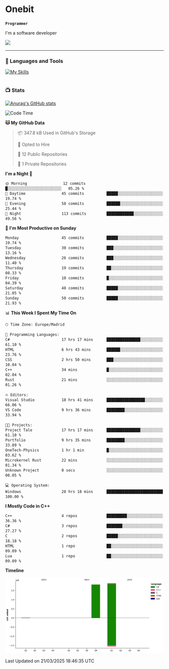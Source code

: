 # Onebit

**`Programmer`**

I'm a software developer

   ![](https://komarev.com/ghpvc/?username=onebit5&color=blueviolet)

---

### 🧰 Languages and Tools

[![My Skills](https://skillicons.dev/icons?i=cpp,c,cs,java,lua,unity,git,linux,github,discord,vscode,visualstudio)](https://skillicons.dev)
<br />

#

### 📺 Stats
[![Anurag's GitHub stats](https://github-readme-stats.vercel.app/api?username=onebit5&show_icons=true&theme=radical)](https://github.com/anuraghazra/github-readme-stats)                
<!--START_SECTION:waka-->
![Code Time](http://img.shields.io/badge/Code%20Time-177%20hrs%209%20mins-blue)

**🐱 My GitHub Data** 

> 📦 347.8 kB Used in GitHub's Storage 
 > 
> 💼 Opted to Hire
 > 
> 📜 12 Public Repositories 
 > 
> 🔑 1 Private Repositories 
 > 
**I'm a Night 🦉** 

```text
🌞 Morning                12 commits          █░░░░░░░░░░░░░░░░░░░░░░░░   05.26 % 
🌆 Daytime                45 commits          █████░░░░░░░░░░░░░░░░░░░░   19.74 % 
🌃 Evening                58 commits          ██████░░░░░░░░░░░░░░░░░░░   25.44 % 
🌙 Night                  113 commits         ████████████░░░░░░░░░░░░░   49.56 % 
```
📅 **I'm Most Productive on Sunday** 

```text
Monday                   45 commits          █████░░░░░░░░░░░░░░░░░░░░   19.74 % 
Tuesday                  30 commits          ███░░░░░░░░░░░░░░░░░░░░░░   13.16 % 
Wednesday                26 commits          ███░░░░░░░░░░░░░░░░░░░░░░   11.40 % 
Thursday                 19 commits          ██░░░░░░░░░░░░░░░░░░░░░░░   08.33 % 
Friday                   10 commits          █░░░░░░░░░░░░░░░░░░░░░░░░   04.39 % 
Saturday                 48 commits          █████░░░░░░░░░░░░░░░░░░░░   21.05 % 
Sunday                   50 commits          █████░░░░░░░░░░░░░░░░░░░░   21.93 % 
```


📊 **This Week I Spent My Time On** 

```text
🕑︎ Time Zone: Europe/Madrid

💬 Programming Languages: 
C#                       17 hrs 17 mins      ███████████████░░░░░░░░░░   61.10 % 
HTML                     6 hrs 43 mins       ██████░░░░░░░░░░░░░░░░░░░   23.76 % 
CSS                      2 hrs 50 mins       ███░░░░░░░░░░░░░░░░░░░░░░   10.04 % 
C++                      34 mins             █░░░░░░░░░░░░░░░░░░░░░░░░   02.04 % 
Rust                     21 mins             ░░░░░░░░░░░░░░░░░░░░░░░░░   01.26 % 

🔥 Editors: 
Visual Studio            18 hrs 41 mins      █████████████████░░░░░░░░   66.06 % 
VS Code                  9 hrs 36 mins       ████████░░░░░░░░░░░░░░░░░   33.94 % 

🐱‍💻 Projects: 
Project Tale             17 hrs 17 mins      ███████████████░░░░░░░░░░   61.10 % 
Portfolio                9 hrs 35 mins       ████████░░░░░░░░░░░░░░░░░   33.89 % 
OneTech-Physics          1 hr 1 min          █░░░░░░░░░░░░░░░░░░░░░░░░   03.62 % 
Microkernel Rust         22 mins             ░░░░░░░░░░░░░░░░░░░░░░░░░   01.34 % 
Unknown Project          0 secs              ░░░░░░░░░░░░░░░░░░░░░░░░░   00.05 % 

💻 Operating System: 
Windows                  28 hrs 18 mins      █████████████████████████   100.00 % 
```

**I Mostly Code in C++** 

```text
C++                      4 repos             █████████░░░░░░░░░░░░░░░░   36.36 % 
C#                       3 repos             ███████░░░░░░░░░░░░░░░░░░   27.27 % 
C                        2 repos             █████░░░░░░░░░░░░░░░░░░░░   18.18 % 
HTML                     1 repo              ██░░░░░░░░░░░░░░░░░░░░░░░   09.09 % 
Lua                      1 repo              ██░░░░░░░░░░░░░░░░░░░░░░░   09.09 % 
```



**Timeline**

![Lines of Code chart](https://raw.githubusercontent.com/Onebit5/Onebit5/main/assets/bar_graph.png)


 Last Updated on 21/03/2025 18:46:35 UTC
<!--END_SECTION:waka-->
